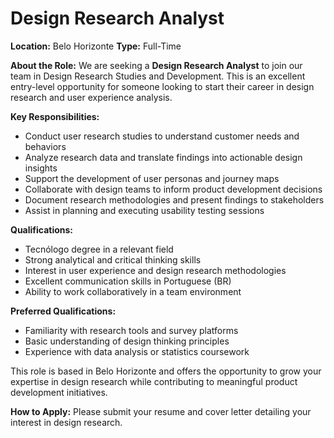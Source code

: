 # Design Research Analyst

**Location:** Belo Horizonte
**Type:** Full-Time

**About the Role:**
We are seeking a **Design Research Analyst** to join our team in Design Research Studies and Development. This is an excellent entry-level opportunity for someone looking to start their career in design research and user experience analysis.

**Key Responsibilities:**
- Conduct user research studies to understand customer needs and behaviors
- Analyze research data and translate findings into actionable design insights
- Support the development of user personas and journey maps
- Collaborate with design teams to inform product development decisions
- Document research methodologies and present findings to stakeholders
- Assist in planning and executing usability testing sessions

**Qualifications:**
- Tecnólogo degree in a relevant field
- Strong analytical and critical thinking skills
- Interest in user experience and design research methodologies
- Excellent communication skills in Portuguese (BR)
- Ability to work collaboratively in a team environment

**Preferred Qualifications:**
- Familiarity with research tools and survey platforms
- Basic understanding of design thinking principles
- Experience with data analysis or statistics coursework

This role is based in Belo Horizonte and offers the opportunity to grow your expertise in design research while contributing to meaningful product development initiatives.

**How to Apply:**
Please submit your resume and cover letter detailing your interest in design research.